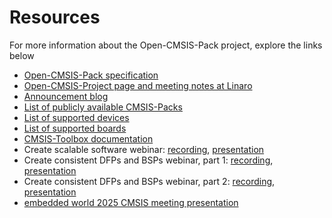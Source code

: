 # Resources

For more information about the Open-CMSIS-Pack project, explore the links below

- [Open-CMSIS-Pack specification](https://open-cmsis-pack.github.io/Open-CMSIS-Pack-Spec/main/html/index.html)
- [Open-CMSIS-Project page and meeting notes at Linaro](https://linaro.atlassian.net/wiki/spaces/CMSIS/overview)
- [Announcement blog](https://www.linaro.org/blog/arm-transfers-cmsis-pack-technology-to-linaro/)
- [List of publicly available CMSIS-Packs](https://www.keil.arm.com/packs/)
- [List of supported devices](https://www.keil.arm.com/devicez/)
- [List of supported boards](https://www.keil.arm.com/boards/)
- [CMSIS-Toolbox documentation](https://open-cmsis-pack.github.io/cmsis-toolbox/)
- Create scalable software webinar:
  [recording](https://armkeil.blob.core.windows.net/developer/Files/videos/CMSIS/20240611_CreateScalableSoftware.mp4),
  [presentation](https://armkeil.blob.core.windows.net/developer/Files/videos/CMSIS/20240611_CreateScalableSoftware.pdf)
- Create consistent DFPs and BSPs webinar, part 1:
  [recording](http://linaro.atlassian.net/wiki/spaces/CMSIS/pages/29847093264/Open-CMSIS-Pack+Technical+Meeting+2025-02-18#Meeting-Recording),
  [presentation](http://linaro.atlassian.net/wiki/spaces/CMSIS/pages/29847093264/Open-CMSIS-Pack+Technical+Meeting+2025-02-18#Slides)
- Create consistent DFPs and BSPs webinar, part 2:
  [recording](https://linaro.atlassian.net/wiki/spaces/CMSIS/pages/29884907525/Open-CMSIS-Pack+Technical+Meeting+2025-03-04#Meeting-Recording),
  [presentation](https://linaro.atlassian.net/wiki/spaces/CMSIS/pages/29884907525/Open-CMSIS-Pack+Technical+Meeting+2025-03-04#Slides)
- [embedded world 2025 CMSIS meeting presentation](https://www.open-cmsis-pack.org/assets/other/20250311_embedded_world_CMSIS_event.pdf)
